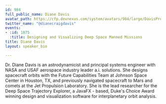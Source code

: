```yaml
---
id: 984
full_public_name: Diane Davis
avatar_path: https://cfp.devnexus.com/system/avatars/984/large/DavisProfile.jpg?1510718790
twitter_name: "@dianecraigdavis"
events:
- :id: 1875
  :title: Designing and Visualizing Deep Space Manned Missions
title: Diane Davis
layout: speaker_bio

---
```

Dr. Diane Davis is an astrodynamicist and principal systems engineer with NASA and USAF aerospace industry leader a.i. solutions. She designs spacecraft orbits with the Future Capabilities Team at Johnson Space Center in Houston, TX, and previously navigated spacecraft to Mars and comets at the Jet Propulsion Laboratory. She is the lead researcher for the Deep Space Trajectory Explorer, a JavaFX - based, Duke's Choice Award winning design and visualization software for interplanetary orbit analysis.